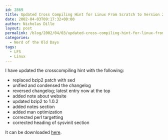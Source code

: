 ```yaml
---
id: 2869
title: Updated Cross Compiling Hint for Linux From Scratch to Version 2.1.2
date: 2002-04-03T09:17:32+00:00
author: Nicholas Dille
layout: post
permalink: /blog/2002/04/03/updated-cross-compiling-hint-for-linux-from-scratch-to-version-2-1-2/
categories:
  - Nerd of the Old Days
tags:
  - LFS
  - Linux
---
```

I have updated the crosscompiling hint with the following:

  * replaced bzip2 patch with sed
  * unified and condensed the changelog
  * reversed changelog; latest entry now at the top
  * added note about website
  * updated bzip2 to 1.0.2
  * added notes section
  * added man optimization
  * corrected perl targetting
  * corrected heading of sysvinit section<!--more-->

It can be downloaded [here](/media/2002/02/2002-04-03-crosscompiling-x86-2.1.2.txt).